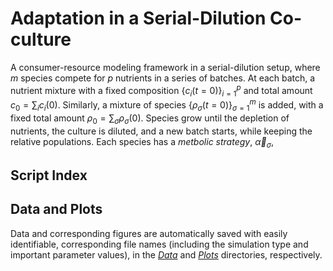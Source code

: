 # Adaptation in a Serial-Dilution Co-culture

A consumer-resource modeling framework in a serial-dilution setup, where $m$ species compete for $p$ nutrients in a series of batches. At each batch, a nutrient mixture with a fixed composition $\lbrace c_i(t=0)\rbrace_{i=1}^p$ and total amount $c_0=\sum_i c_i(0)$. Similarly, a mixture of species $\lbrace\rho_\sigma(t=0)\rbrace_{\sigma=1}^m$ is added, with a fixed total amount $\rho_0=\sum_\sigma \rho_\sigma(0)$. Species grow until the depletion of nutrients, the culture is diluted, and a new batch starts, while keeping the relative populations.
Each species has a *metbolic strategy*, $\vec{\alpha}_\sigma$,

## Script Index



## Data and Plots

Data and corresponding figures are automatically saved with easily identifiable, corresponding file names (including the simulation type and important parameter values), in the [*Data*](Data/) and [*Plots*](Plots/) directories, respectively.
